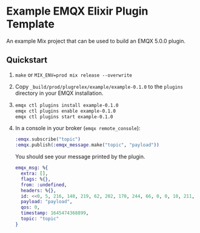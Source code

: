 # Example EMQX Elixir Plugin Template

An example Mix project that can be used to build an EMQX 5.0.0 plugin.

## Quickstart

1. `make` or `MIX_ENV=prod mix release --overwrite`
2. Copy `_build/prod/plugrelex/example/example-0.1.0` to the `plugins` directory in your EMQX installation.
3. ```sh
   emqx ctl plugins install example-0.1.0
   emqx ctl plugins enable example-0.1.0
   emqx ctl plugins start example-0.1.0
   ```
4. In a console in your broker (`emqx remote_console`):

   ```elixir
   :emqx.subscribe("topic")
   :emqx.publish(:emqx_message.make("topic", "payload"))
   ```

   You should see your message printed by the plugin.

   ```elixir
   emqx_msg: %{
     extra: [],
     flags: %{},
     from: :undefined,
     headers: %{},
     id: <<0, 5, 216, 140, 219, 62, 202, 170, 244, 66, 0, 0, 10, 211, 0, 0>>,
     payload: "payload",
     qos: 0,
     timestamp: 1645474368899,
     topic: "topic"
   }
   ```
